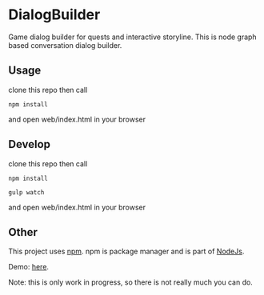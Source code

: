 DialogBuilder
=============

Game dialog builder for quests and interactive storyline.
This is node graph based conversation dialog builder.

## Usage

clone this repo then call
```
npm install
```
and open web/index.html in your browser

## Develop

clone this repo then call
```
npm install
```
```
gulp watch
```
and open web/index.html in your browser

## Other

This project uses [npm](http://npmjs.org/). npm is package manager and is part of [NodeJs](http://nodejs.org/).

Demo: [here](http://realmdev.lt/dialogbuilder/).

Note: this is only work in progress, so there is not really much you can do.
